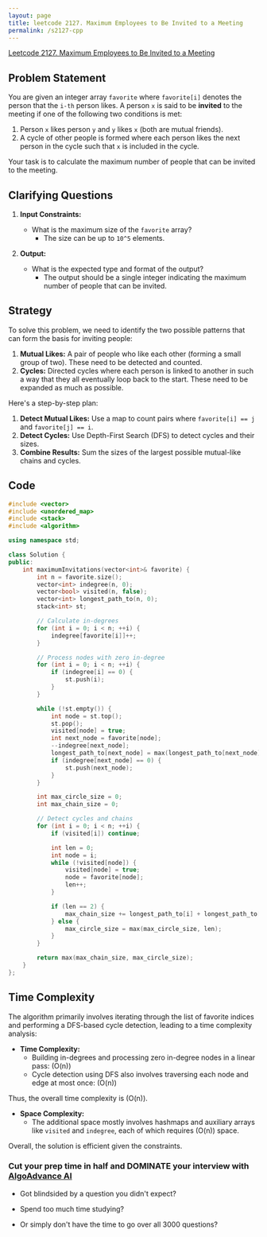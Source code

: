 ```yaml
---
layout: page
title: leetcode 2127. Maximum Employees to Be Invited to a Meeting
permalink: /s2127-cpp
---
```

[Leetcode 2127. Maximum Employees to Be Invited to a Meeting](https://algoadvance.github.io/algoadvance/l2127)
## Problem Statement

You are given an integer array `favorite` where `favorite[i]` denotes the person that the `i-th` person likes. 
A person `x` is said to be **invited** to the meeting if one of the following two conditions is met:

1. Person `x` likes person `y` and `y` likes `x` (both are mutual friends).
2. A cycle of other people is formed where each person likes the next person in the cycle such that `x` is included in the cycle.

Your task is to calculate the maximum number of people that can be invited to the meeting.

## Clarifying Questions

1. **Input Constraints:**
    - What is the maximum size of the `favorite` array?
      - The size can be up to `10^5` elements.
    
2. **Output:**
    - What is the expected type and format of the output?
      - The output should be a single integer indicating the maximum number of people that can be invited.

## Strategy

To solve this problem, we need to identify the two possible patterns that can form the basis for inviting people:

1. **Mutual Likes:** A pair of people who like each other (forming a small group of two). These need to be detected and counted.
2. **Cycles:** Directed cycles where each person is linked to another in such a way that they all eventually loop back to the start. These need to be expanded as much as possible.

Here's a step-by-step plan:

1. **Detect Mutual Likes:** Use a map to count pairs where `favorite[i] == j` and `favorite[j] == i`.
2. **Detect Cycles:** Use Depth-First Search (DFS) to detect cycles and their sizes.
3. **Combine Results:** Sum the sizes of the largest possible mutual-like chains and cycles.

## Code

```cpp
#include <vector>
#include <unordered_map>
#include <stack>
#include <algorithm>

using namespace std;

class Solution {
public:
    int maximumInvitations(vector<int>& favorite) {
        int n = favorite.size();
        vector<int> indegree(n, 0);
        vector<bool> visited(n, false);
        vector<int> longest_path_to(n, 0);
        stack<int> st;

        // Calculate in-degrees
        for (int i = 0; i < n; ++i) {
            indegree[favorite[i]]++;
        }

        // Process nodes with zero in-degree
        for (int i = 0; i < n; ++i) {
            if (indegree[i] == 0) {
                st.push(i);
            }
        }

        while (!st.empty()) {
            int node = st.top();
            st.pop();
            visited[node] = true;
            int next_node = favorite[node];
            --indegree[next_node];
            longest_path_to[next_node] = max(longest_path_to[next_node], longest_path_to[node] + 1);
            if (indegree[next_node] == 0) {
                st.push(next_node);
            }
        }

        int max_circle_size = 0;
        int max_chain_size = 0;

        // Detect cycles and chains
        for (int i = 0; i < n; ++i) {
            if (visited[i]) continue;

            int len = 0;
            int node = i;
            while (!visited[node]) {
                visited[node] = true;
                node = favorite[node];
                len++;
            }

            if (len == 2) {
                max_chain_size += longest_path_to[i] + longest_path_to[favorite[i]] + 2;
            } else {
                max_circle_size = max(max_circle_size, len);
            }
        }

        return max(max_chain_size, max_circle_size);
    }
};
```

## Time Complexity

The algorithm primarily involves iterating through the list of favorite indices and performing a DFS-based cycle detection, leading to a time complexity analysis:

- **Time Complexity:** 
    - Building in-degrees and processing zero in-degree nodes in a linear pass: \(O(n)\)
    - Cycle detection using DFS also involves traversing each node and edge at most once: \(O(n)\)

Thus, the overall time complexity is \(O(n)\).

- **Space Complexity:**
    - The additional space mostly involves hashmaps and auxiliary arrays like `visited` and `indegree`, each of which requires \(O(n)\) space.

Overall, the solution is efficient given the constraints.


### Cut your prep time in half and DOMINATE your interview with [AlgoAdvance AI](https://algoAdvance.com)

- Got blindsided by a question you didn't expect?

- Spend too much time studying?

- Or simply don't have the time to go over all 3000 questions?


